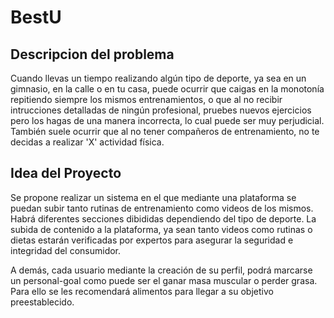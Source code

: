 # BestU

## Descripcion del problema
Cuando llevas un tiempo realizando algún tipo de deporte, ya sea en un gimnasio, en la calle o en tu casa, puede ocurrir que caigas en la monotonía repitiendo siempre los mismos entrenamientos, o que al no recibir intrucciones detalladas de ningún profesional, pruebes nuevos ejercicios pero los hagas de una manera incorrecta, lo cual puede ser muy perjudicial. 
También suele ocurrir que al no tener compañeros de entrenamiento, no te decidas a realizar 'X' actividad física.

## Idea del Proyecto
Se propone realizar un sistema en el que mediante una plataforma se puedan subir tanto rutinas de entrenamiento como videos de los mismos. Habrá diferentes secciones dibididas dependiendo del tipo de deporte. La subida de contenido a la plataforma, ya sean tanto videos como rutinas o dietas estarán verificadas por expertos para asegurar la seguridad e integridad del consumidor. 

A demás, cada usuario mediante la creación de su perfil, podrá marcarse un personal-goal como puede ser el ganar masa muscular o perder grasa. Para ello se les recomendará alimentos para llegar a su objetivo preestablecido. 
